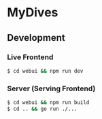 # MyDives

## Development

### Live Frontend

```bash
$ cd webui && npm run dev
```

### Server (Serving Frontend)

```bash
$ cd webui && npm run build
$ cd .. && go run ./...
```
